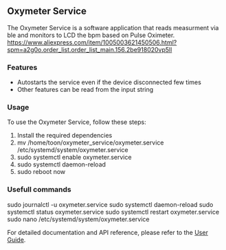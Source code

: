 ## Oxymeter Service

The Oxymeter Service is a software application that reads measurment via ble and monitors to LCD the bpm based on Pulse Oximeter.
https://www.aliexpress.com/item/1005003621450506.html?spm=a2g0o.order_list.order_list_main.156.2be918020vp5ll

### Features

- Autostarts the service even if the device disconnected few times
- Other features can be read from the input string

### Usage

To use the Oxymeter Service, follow these steps:

1. Install the required dependencies 
2. mv /home/toon/oxymeter_service/oxymeter.service /etc/systemd/system/oxymeter.service
3. sudo systemctl enable oxymeter.service
4. sudo systemctl daemon-reload
5. sudo reboot now


### Usefull commands
sudo journalctl -u oxymeter.service
sudo systemctl daemon-reload 
sudo systemctl status oxymeter.service
sudo systemctl restart oxymeter.service
sudo nano /etc/systemd/system/oxymeter.service 

For detailed documentation and API reference, please refer to the [User Guide](./docs/user-guide.md).
